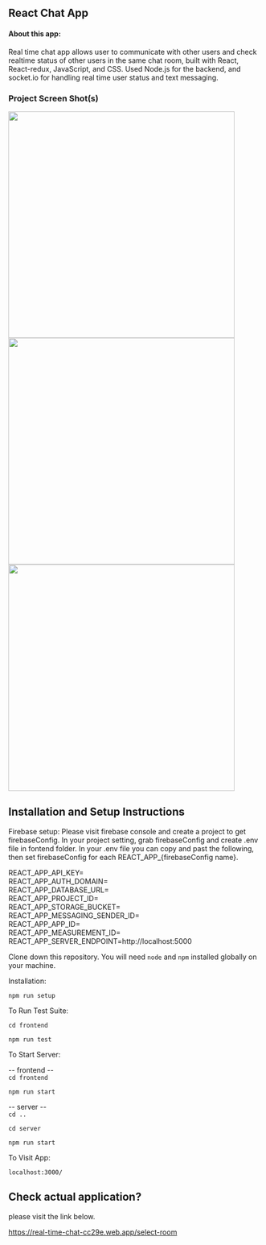 ## React Chat App

#### About this app:
 
Real time chat app allows user to communicate with other users and check realtime status of other users in the same chat room, built with React, React-redux, JavaScript, and CSS.
Used Node.js for the backend, and socket.io for handling real time user status and text messaging. 


### Project Screen Shot(s)

<div>
 <img src="https://user-images.githubusercontent.com/55787141/152980902-0dab9c71-030b-4619-b766-43a78b279e8f.png" width="450">

 <img src="https://user-images.githubusercontent.com/55787141/152981084-35b66b8e-8431-4c43-b320-4be48b8d44d2.png" width="450">

 <img src="https://user-images.githubusercontent.com/55787141/152981225-d8d79254-97b3-4e5a-b747-59e925a1c739.png" width="450">
</div>

## Installation and Setup Instructions

Firebase setup:
Please visit firebase console and create a project to get firebaseConfig. In your project setting, grab firebaseConfig and create .env file in fontend folder.
In your .env file you can copy and past the following, then set firebaseConfig for each REACT_APP_{firebaseConfig name}.

REACT_APP_API_KEY= <br>
REACT_APP_AUTH_DOMAIN= <br>
REACT_APP_DATABASE_URL= <br>
REACT_APP_PROJECT_ID= <br>
REACT_APP_STORAGE_BUCKET= <br>
REACT_APP_MESSAGING_SENDER_ID= <br>
REACT_APP_APP_ID= <br>
REACT_APP_MEASUREMENT_ID= <br>
REACT_APP_SERVER_ENDPOINT=http://localhost:5000  <br>

Clone down this repository. You will need `node` and `npm` installed globally on your machine.  

Installation:

`npm run setup`  

To Run Test Suite:  

`cd frontend` 

`npm run test`  

To Start Server:

-- frontend --  <br>
`cd frontend` 

`npm run start`

-- server -- <br>
`cd ..` 

`cd server` 

`npm run start`

To Visit App: 

`localhost:3000/` 

## Check actual application?

please visit the link below.

https://real-time-chat-cc29e.web.app/select-room
